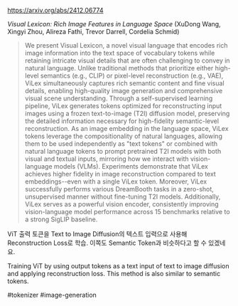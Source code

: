 https://arxiv.org/abs/2412.06774

*Visual Lexicon: Rich Image Features in Language Space* (XuDong Wang, Xingyi Zhou, Alireza Fathi, Trevor Darrell, Cordelia Schmid)

> We present Visual Lexicon, a novel visual language that encodes rich image information into the text space of vocabulary tokens while retaining intricate visual details that are often challenging to convey in natural language. Unlike traditional methods that prioritize either high-level semantics (e.g., CLIP) or pixel-level reconstruction (e.g., VAE), ViLex simultaneously captures rich semantic content and fine visual details, enabling high-quality image generation and comprehensive visual scene understanding. Through a self-supervised learning pipeline, ViLex generates tokens optimized for reconstructing input images using a frozen text-to-image (T2I) diffusion model, preserving the detailed information necessary for high-fidelity semantic-level reconstruction. As an image embedding in the language space, ViLex tokens leverage the compositionality of natural languages, allowing them to be used independently as "text tokens" or combined with natural language tokens to prompt pretrained T2I models with both visual and textual inputs, mirroring how we interact with vision-language models (VLMs). Experiments demonstrate that ViLex achieves higher fidelity in image reconstruction compared to text embeddings--even with a single ViLex token. Moreover, ViLex successfully performs various DreamBooth tasks in a zero-shot, unsupervised manner without fine-tuning T2I models. Additionally, ViLex serves as a powerful vision encoder, consistently improving vision-language model performance across 15 benchmarks relative to a strong SigLIP baseline.

ViT 출력 토큰을 Text to Image Diffusion의 텍스트 입력으로 사용해 Reconstruction Loss로 학습. 이쪽도 Semantic Token과 비슷하다고 할 수 있겠네요.

<english>
Training ViT by using output tokens as a text input of text to image diffusion and applying reconstruction loss. This method is also similar to semantic tokens.
</english>

#tokenizer #image-generation 